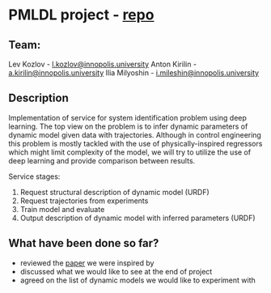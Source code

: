 # PMLDL project - [repo](github.com/lvjonok/f23-pmldl-project)

## Team:

Lev Kozlov - l.kozlov@innopolis.university
Anton Kirilin - a.kirilin@innopolis.university
Ilia Milyoshin - i.mileshin@innopolis.university

## Description

Implementation of service for system identification problem using deep learning. The top view on the problem is to infer dynamic parameters of dynamic model given data with trajectories. Although in control engineering this problem is mostly tackled with the use of physically-inspired regressors which might limit complexity of the model, we will try to utilize the use of deep learning and provide comparison between results.

Service stages:
1. Request structural description of dynamic model (URDF)
2. Request trajectories from experiments
3. Train model and evaluate
4. Output description of dynamic model with inferred parameters (URDF)

## What have been done so far?

- reviewed the [paper](https://www.sciencedirect.com/science/article/pii/S2405896320317353) we were inspired by
- discussed what we would like to see at the end of project
- agreed on the list of dynamic models we would like to experiment with
